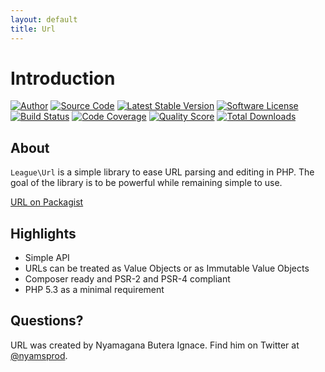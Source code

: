 ```yaml
---
layout: default
title: Url
---
```


# Introduction

[![Author](http://img.shields.io/badge/author-@nyamsprod-blue.svg?style=flat-square)](https://twitter.com/nyamsprod)
[![Source Code](http://img.shields.io/badge/source-league/url-blue.svg?style=flat-square)](https://github.com/thephpleague/url)
[![Latest Stable Version](https://img.shields.io/github/release/thephpleague/url.svg?style=flat-square)](https://packagist.org/packages/league/url)
[![Software License](https://img.shields.io/badge/license-MIT-brightgreen.svg?style=flat-square)](LICENSE.md)<br>
[![Build Status](https://img.shields.io/travis/thephpleague/url/master.svg?style=flat-square)](https://travis-ci.org/thephpleague/url)
[![Code Coverage](https://img.shields.io/scrutinizer/coverage/g/thephpleague/csv.svg?style=flat-square)](https://scrutinizer-ci.com/g/thephpleague/url/?branch=master)
[![Quality Score](https://img.shields.io/scrutinizer/g/thephpleague/url.svg?style=flat-square)](https://scrutinizer-ci.com/g/thephpleague/url)
[![Total Downloads](https://img.shields.io/packagist/dt/league/url.svg?style=flat-square)](https://packagist.org/packages/league/url)

## About

`League\Url` is a simple library to ease URL parsing and editing in
PHP. The goal of the library is to be powerful while remaining simple to use.

[URL on Packagist](https://packagist.org/packages/league/url)

## Highlights

* Simple API
* URLs can be treated as Value Objects or as Immutable Value Objects
* Composer ready and PSR-2 and PSR-4 compliant
* PHP 5.3 as a minimal requirement 

## Questions?

URL was created by Nyamagana Butera Ignace. Find him on Twitter at [@nyamsprod](https://twitter.com/nyamsprod).
